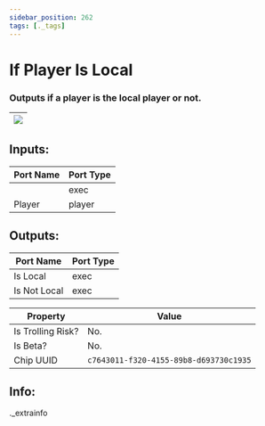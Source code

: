 ```yaml
---
sidebar_position: 262
tags: [._tags]
---
```


# If Player Is Local


### Outputs if a player is the local player or not.

| ![](https://images-ext-2.discordapp.net/external/MPmIaQzlEPmgGWlgi-WxBBXt0Bjv_zWPkg1y1f_sy3s/https/www.recroomcircuits.com/image/circuit/absolute-value?width=206&height=108) |
|-----|

## Inputs:
| Port Name | Port Type |
|-----------|-----------|
|  | exec |
| Player | player |

## Outputs:
| Port Name | Port Type |
|-----------|-----------|
| Is Local | exec |
| Is Not Local | exec | 

| Property  | Value |
|-------------------|-----------|
| Is Trolling Risk? | No. |
| Is Beta? | No. |
| Chip UUID | `c7643011-f320-4155-89b8-d693730c1935` |

## Info:
._extrainfo